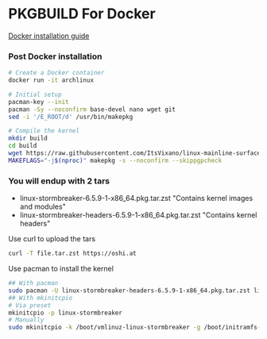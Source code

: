 # PKGBUILD For Docker

[Docker installation guide](https://www.digitalocean.com/community/tutorial_collections/how-to-install-and-use-docker)

### Post Docker installation
```bash
# Create a Docker container
docker run -it archlinux

# Initial setup
pacman-key --init
pacman -Sy --noconfirm base-devel nano wget git
sed -i '/E_ROOT/d' /usr/bin/makepkg

# Compile the kernel
mkdir build
cd build
wget https://raw.githubusercontent.com/ItsVixano/linux-mainline-surface-pro-2013/master/build/PKGBUILD
MAKEFLAGS="-j$(nproc)" makepkg -s --noconfirm --skippgpcheck
```

### You will endup with 2 tars
- linux-stormbreaker-6.5.9-1-x86_64.pkg.tar.zst "Contains kernel images and modules"
- linux-stormbreaker-headers-6.5.9-1-x86_64.pkg.tar.zst "Contains kernel headers"

Use curl to upload the tars

```bash
curl -T file.tar.zst https://oshi.at
```

Use pacman to install the kernel

```bash
## With pacman
sudo pacman -U linux-stormbreaker-headers-6.5.9-1-x86_64.pkg.tar.zst linux-stormbreaker-6.5.9-1-x86_64.pkg.tar.zst
## With mkinitcpio
# Via preset
mkinitcpio -p linux-stormbreaker
# Manually
sudo mkinitcpio -k /boot/vmlinuz-linux-stormbreaker -g /boot/initramfs-linux-stormbreaker.img
```
